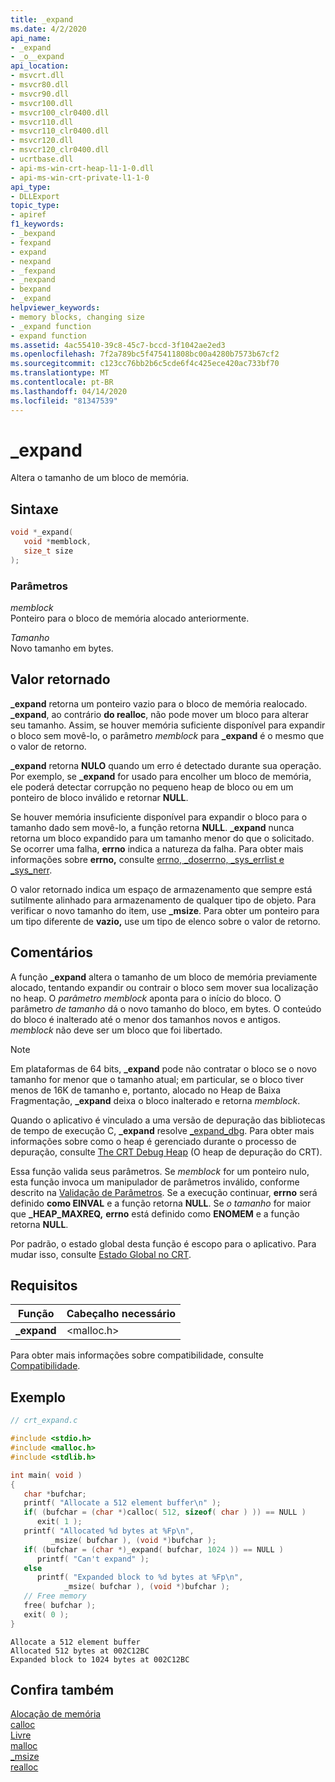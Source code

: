 ```yaml
---
title: _expand
ms.date: 4/2/2020
api_name:
- _expand
- _o__expand
api_location:
- msvcrt.dll
- msvcr80.dll
- msvcr90.dll
- msvcr100.dll
- msvcr100_clr0400.dll
- msvcr110.dll
- msvcr110_clr0400.dll
- msvcr120.dll
- msvcr120_clr0400.dll
- ucrtbase.dll
- api-ms-win-crt-heap-l1-1-0.dll
- api-ms-win-crt-private-l1-1-0
api_type:
- DLLExport
topic_type:
- apiref
f1_keywords:
- _bexpand
- fexpand
- expand
- nexpand
- _fexpand
- _nexpand
- bexpand
- _expand
helpviewer_keywords:
- memory blocks, changing size
- _expand function
- expand function
ms.assetid: 4ac55410-39c8-45c7-bccd-3f1042ae2ed3
ms.openlocfilehash: 7f2a789bc5f475411808bc00a4280b7573b67cf2
ms.sourcegitcommit: c123cc76bb2b6c5cde6f4c425ece420ac733bf70
ms.translationtype: MT
ms.contentlocale: pt-BR
ms.lasthandoff: 04/14/2020
ms.locfileid: "81347539"
---
```

# <a name="_expand"></a>_expand

Altera o tamanho de um bloco de memória.

## <a name="syntax"></a>Sintaxe

```C
void *_expand(
   void *memblock,
   size_t size
);
```

### <a name="parameters"></a>Parâmetros

*memblock*<br/>
Ponteiro para o bloco de memória alocado anteriormente.

*Tamanho*<br/>
Novo tamanho em bytes.

## <a name="return-value"></a>Valor retornado

**_expand** retorna um ponteiro vazio para o bloco de memória realocado. **_expand**, ao contrário **do realloc**, não pode mover um bloco para alterar seu tamanho. Assim, se houver memória suficiente disponível para expandir o bloco sem movê-lo, o parâmetro *memblock* para **_expand** é o mesmo que o valor de retorno.

**_expand** retorna **NULO** quando um erro é detectado durante sua operação. Por exemplo, se **_expand** for usado para encolher um bloco de memória, ele poderá detectar corrupção no pequeno heap de bloco ou em um ponteiro de bloco inválido e retornar **NULL**.

Se houver memória insuficiente disponível para expandir o bloco para o tamanho dado sem movê-lo, a função retorna **NULL**. **_expand** nunca retorna um bloco expandido para um tamanho menor do que o solicitado. Se ocorrer uma falha, **errno** indica a natureza da falha. Para obter mais informações sobre **errno,** consulte [errno, _doserrno, _sys_errlist e _sys_nerr](../../c-runtime-library/errno-doserrno-sys-errlist-and-sys-nerr.md).

O valor retornado indica um espaço de armazenamento que sempre está sutilmente alinhado para armazenamento de qualquer tipo de objeto. Para verificar o novo tamanho do item, use **_msize**. Para obter um ponteiro para um tipo diferente de **vazio,** use um tipo de elenco sobre o valor de retorno.

## <a name="remarks"></a>Comentários

A função **_expand** altera o tamanho de um bloco de memória previamente alocado, tentando expandir ou contrair o bloco sem mover sua localização no heap. O *parâmetro memblock* aponta para o início do bloco. O parâmetro *de tamanho* dá o novo tamanho do bloco, em bytes. O conteúdo do bloco é inalterado até o menor dos tamanhos novos e antigos. *memblock* não deve ser um bloco que foi libertado.

> [!NOTE]
> Em plataformas de 64 bits, **_expand** pode não contratar o bloco se o novo tamanho for menor que o tamanho atual; em particular, se o bloco tiver menos de 16K de tamanho e, portanto, alocado no Heap de Baixa Fragmentação, **_expand** deixa o bloco inalterado e retorna *memblock*.

Quando o aplicativo é vinculado a uma versão de depuração das bibliotecas de tempo de execução C, **_expand** resolve [_expand_dbg](expand-dbg.md). Para obter mais informações sobre como o heap é gerenciado durante o processo de depuração, consulte [The CRT Debug Heap](/visualstudio/debugger/crt-debug-heap-details) (O heap de depuração do CRT).

Essa função valida seus parâmetros. Se *memblock* for um ponteiro nulo, esta função invoca um manipulador de parâmetros inválido, conforme descrito na [Validação de Parâmetros](../../c-runtime-library/parameter-validation.md). Se a execução continuar, **errno** será definido **como EINVAL** e a função retorna **NULL**. Se *o tamanho* for maior que **_HEAP_MAXREQ,** **errno** está definido como **ENOMEM** e a função retorna **NULL**.

Por padrão, o estado global desta função é escopo para o aplicativo. Para mudar isso, consulte [Estado Global no CRT](../global-state.md).

## <a name="requirements"></a>Requisitos

|Função|Cabeçalho necessário|
|--------------|---------------------|
|**_expand**|\<malloc.h>|

Para obter mais informações sobre compatibilidade, consulte [Compatibilidade](../../c-runtime-library/compatibility.md).

## <a name="example"></a>Exemplo

```C
// crt_expand.c

#include <stdio.h>
#include <malloc.h>
#include <stdlib.h>

int main( void )
{
   char *bufchar;
   printf( "Allocate a 512 element buffer\n" );
   if( (bufchar = (char *)calloc( 512, sizeof( char ) )) == NULL )
      exit( 1 );
   printf( "Allocated %d bytes at %Fp\n",
         _msize( bufchar ), (void *)bufchar );
   if( (bufchar = (char *)_expand( bufchar, 1024 )) == NULL )
      printf( "Can't expand" );
   else
      printf( "Expanded block to %d bytes at %Fp\n",
            _msize( bufchar ), (void *)bufchar );
   // Free memory
   free( bufchar );
   exit( 0 );
}
```

```Output
Allocate a 512 element buffer
Allocated 512 bytes at 002C12BC
Expanded block to 1024 bytes at 002C12BC
```

## <a name="see-also"></a>Confira também

[Alocação de memória](../../c-runtime-library/memory-allocation.md)<br/>
[calloc](calloc.md)<br/>
[Livre](free.md)<br/>
[malloc](malloc.md)<br/>
[_msize](msize.md)<br/>
[realloc](realloc.md)<br/>
